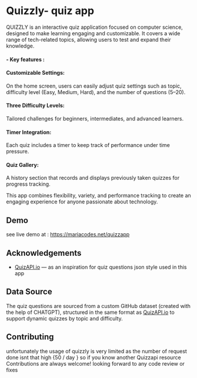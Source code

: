 
# Quizzly- quiz app 

QUIZZLY is an interactive quiz application focused on computer science, designed to make learning engaging and customizable. It covers a wide range of tech-related topics, allowing users to test and expand their knowledge.

#### - Key features : 

 #### Customizable Settings: 
 On the home screen, users can easily adjust quiz settings such as topic, difficulty level (Easy, Medium, Hard), and the number of questions (5–20).

#### Three Difficulty Levels: 
Tailored challenges for beginners, intermediates, and advanced learners.

#### Timer Integration: 
Each quiz includes a timer to keep track of performance under time pressure.

 #### Quiz Gallery: 
A history section that records and displays previously taken quizzes for progress tracking.

This app combines flexibility, variety, and performance tracking to create an engaging experience for anyone passionate about technology.


## Demo

see live demo at : https://mariacodes.net/quizzapp


## Acknowledgements

- [QuizAPI.io](https://quizapi.io/) — as an inspiration for quiz questions json style   used in this app

## Data Source 
The quiz questions are sourced from a custom GitHub dataset (created with the help of CHATGPT), structured in the same format as [QuizAPI.io](https://quizapi.io/)
to support dynamic quizzes by topic and difficulty.
## Contributing
unfortunately the usage of quizzly is very limited as the number of request done isnt that high {50 / day } so if you know another Quizzapi   resource 
Contributions are always welcome! 
looking forward to any code review or fixes 

